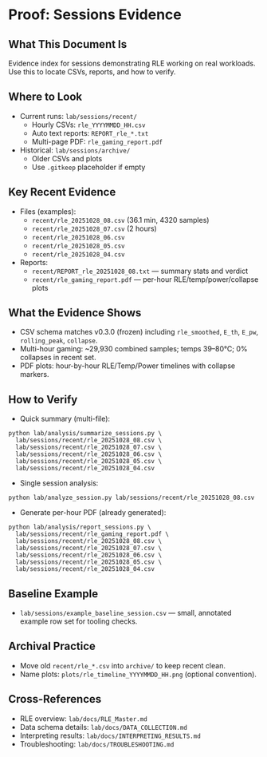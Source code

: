 # Proof: Sessions Evidence

## What This Document Is
Evidence index for sessions demonstrating RLE working on real workloads. Use this to locate CSVs, reports, and how to verify.

## Where to Look
- Current runs: `lab/sessions/recent/`
  - Hourly CSVs: `rle_YYYYMMDD_HH.csv`
  - Auto text reports: `REPORT_rle_*.txt`
  - Multi-page PDF: `rle_gaming_report.pdf`
- Historical: `lab/sessions/archive/`
  - Older CSVs and plots
  - Use `.gitkeep` placeholder if empty

## Key Recent Evidence
- Files (examples):
  - `recent/rle_20251028_08.csv` (36.1 min, 4320 samples)
  - `recent/rle_20251028_07.csv` (2 hours)
  - `recent/rle_20251028_06.csv`
  - `recent/rle_20251028_05.csv`
  - `recent/rle_20251028_04.csv`
- Reports:
  - `recent/REPORT_rle_20251028_08.txt` — summary stats and verdict
  - `recent/rle_gaming_report.pdf` — per-hour RLE/temp/power/collapse plots

## What the Evidence Shows
- CSV schema matches v0.3.0 (frozen) including `rle_smoothed`, `E_th`, `E_pw`, `rolling_peak`, `collapse`.
- Multi-hour gaming: ~29,930 combined samples; temps 39–80°C; 0% collapses in recent set.
- PDF plots: hour-by-hour RLE/Temp/Power timelines with collapse markers.

## How to Verify
- Quick summary (multi-file):
```
python lab/analysis/summarize_sessions.py \
  lab/sessions/recent/rle_20251028_08.csv \
  lab/sessions/recent/rle_20251028_07.csv \
  lab/sessions/recent/rle_20251028_06.csv \
  lab/sessions/recent/rle_20251028_05.csv \
  lab/sessions/recent/rle_20251028_04.csv
```
- Single session analysis:
```
python lab/analyze_session.py lab/sessions/recent/rle_20251028_08.csv
```
- Generate per-hour PDF (already generated):
```
python lab/analysis/report_sessions.py \
  lab/sessions/recent/rle_gaming_report.pdf \
  lab/sessions/recent/rle_20251028_08.csv \
  lab/sessions/recent/rle_20251028_07.csv \
  lab/sessions/recent/rle_20251028_06.csv \
  lab/sessions/recent/rle_20251028_05.csv \
  lab/sessions/recent/rle_20251028_04.csv
```

## Baseline Example
- `lab/sessions/example_baseline_session.csv` — small, annotated example row set for tooling checks.

## Archival Practice
- Move old `recent/rle_*.csv` into `archive/` to keep recent clean.
- Name plots: `plots/rle_timeline_YYYYMMDD_HH.png` (optional convention).

## Cross-References
- RLE overview: `lab/docs/RLE_Master.md`
- Data schema details: `lab/docs/DATA_COLLECTION.md`
- Interpreting results: `lab/docs/INTERPRETING_RESULTS.md`
- Troubleshooting: `lab/docs/TROUBLESHOOTING.md`
